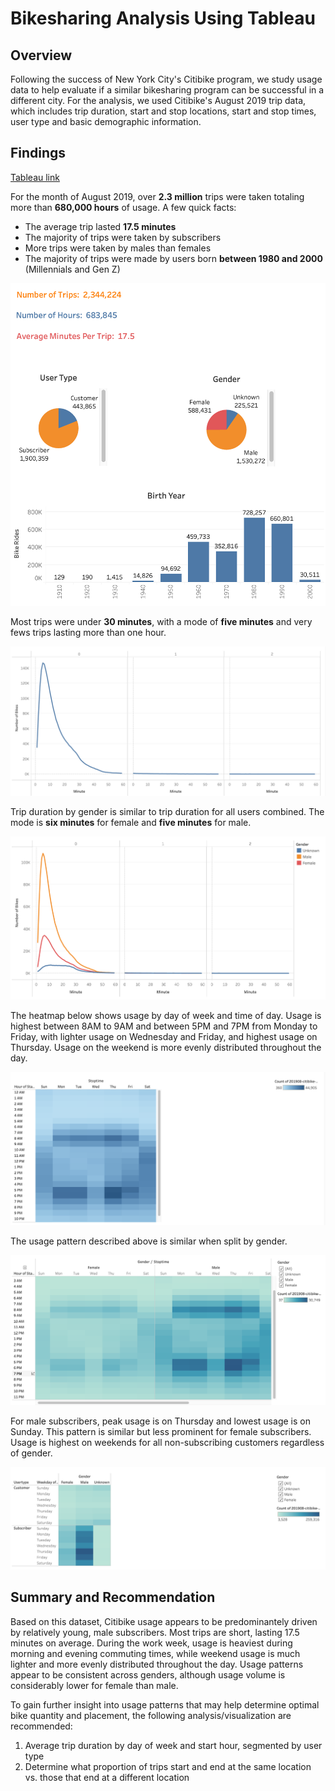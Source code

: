 # Bikesharing Analysis Using Tableau

## Overview

Following the success of New York City's Citibike program, we study usage data to help evaluate if a similar bikesharing program can be successful in a different city. For the analysis, we used Citibike's August 2019 trip data, which includes trip duration, start and stop locations, start and stop times, user type and basic demographic information.

## Findings

[Tableau link](https://public.tableau.com/app/profile/kristin.dong/viz/CitiBikeChallenge_16538573940130/NYCCitibike?publish=yes)

For the month of August 2019, over **2.3 million** trips were taken totaling more than **680,000 hours** of usage. A few quick facts:
- The average trip lasted **17.5 minutes**
- The majority of trips were taken by subscribers
- More trips were taken by males than females
- The majority of trips were made by users born **between 1980 and 2000** (Millennials and Gen Z)

![Basic_Data](Basic_Data.png)

Most trips were under **30 minutes**, with a mode of **five minutes** and very fews trips lasting more than one hour.

![Checkout_Times_for_Users](Checkout_Times_for_Users.png)


Trip duration by gender is similar to trip duration for all users combined. The mode is **six minutes** for female and **five minutes** for male.

![Checkout_Times_by_Gender](Checkout_Times_by_Gender.png)


The heatmap below shows usage by day of week and time of day. Usage is highest between 8AM to 9AM and between 5PM and 7PM from Monday to Friday, with lighter usage on Wednesday and Friday, and highest usage on Thursday. Usage on the weekend is more evenly distributed throughout the day. 

![Trips_by_Workday](Trips_by_Workday.png)


The usage pattern described above is similar when split by gender.

![Trips_by_Gender](Trips_by_Gender.png)


For male subscribers, peak usage is on Thursday and lowest usage is on Sunday. This pattern is similar but less prominent for female subscribers. Usage is highest on weekends for all non-subscribing customers regardless of gender.

![Trips_by_User_Type](Trips_by_User_Type.png)



## Summary and Recommendation

Based on this dataset, Citibike usage appears to be predominantely driven by relatively young, male subscribers. Most trips are short, lasting 17.5 minutes on average. During the work week, usage is heaviest during morning and evening commuting times, while weekend usage is much lighter and more evenly distributed throughout the day. Usage patterns appear to be consistent across genders, although usage volume is considerably lower for female than male.

To gain further insight into usage patterns that may help determine optimal bike quantity and placement, the following analysis/visualization are recommended:
1. Average trip duration by day of week and start hour, segmented by user type
2. Determine what proportion of trips start and end at the same location vs. those that end at a different location
